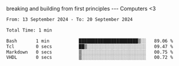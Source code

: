 breaking and building from first principles --- Computers <3

<!--START_SECTION:waka-->

```txt
From: 13 September 2024 - To: 20 September 2024

Total Time: 1 min

Bash       1 min           ██████████████████████▒░░   89.06 %
Tcl        0 secs          ██▒░░░░░░░░░░░░░░░░░░░░░░   09.47 %
Markdown   0 secs          ▒░░░░░░░░░░░░░░░░░░░░░░░░   00.75 %
VHDL       0 secs          ▒░░░░░░░░░░░░░░░░░░░░░░░░   00.72 %
```

<!--END_SECTION:waka-->
